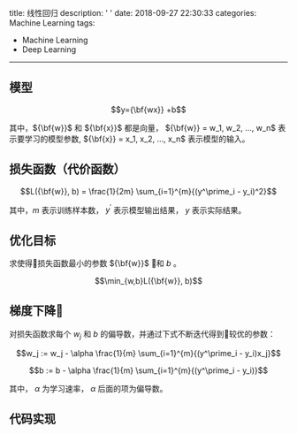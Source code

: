 title: 线性回归
description: ' '
date: 2018-09-27 22:30:33
categories: Machine Learning
tags:
  - Machine Learning
  - Deep Learning
---

## 模型

$$y={\bf{wx}} +b$$

其中，${\bf{w}}$ 和 ${\bf{x}}$ 都是向量， ${\bf{w}} = w_1, w_2, ..., w_n$ 表示要学习的模型参数, ${\bf{x}} = x_1, x_2, ..., x_n$ 表示模型的输入。

## 损失函数（代价函数）

$$L({\bf{w}}, b) = \frac{1}{2m} \sum_{i=1}^{m}{(y^\prime_i - y_i)^2}$$

其中，$m$ 表示训练样本数， $y^\prime$ 表示模型输出结果， $y$ 表示实际结果。

## 优化目标

求使得损失函数最小的参数 ${\bf{w}}$ 和 $b$ 。

$$\min_{w,b}L({\bf{w}}, b)$$

## 梯度下降

对损失函数求每个 $w_j$ 和 $b$ 的偏导数，并通过下式不断迭代得到较优的参数：

$$w_j := w_j - \alpha \frac{1}{m} \sum_{i=1}^{m}{(y^\prime_i - y_i)x_j}$$

$$b := b - \alpha \frac{1}{m} \sum_{i=1}^{m}{(y^\prime_i - y_i)}$$

其中， $\alpha$ 为学习速率， $\alpha$ 后面的项为偏导数。

## 代码实现
